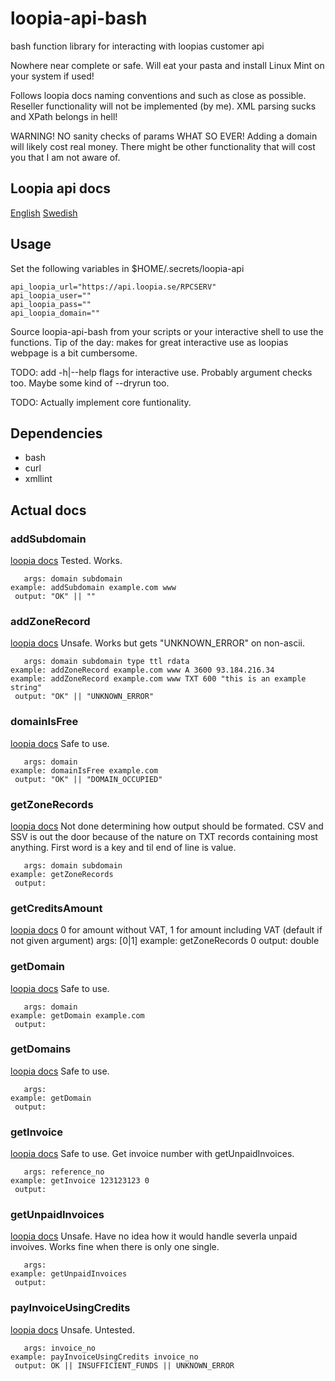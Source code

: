 # loopia-api-bash
bash function library for interacting with loopias customer api

Nowhere near complete or safe. Will eat your pasta and install Linux Mint on your system if used!

Follows loopia docs naming conventions and such as close as possible. Reseller functionality will not be implemented (by me). XML parsing sucks and XPath belongs in hell!

WARNING! NO sanity checks of params WHAT SO EVER! Adding a domain will likely cost real money. There might be other functionality that will cost you that I am not aware of.

## Loopia api docs

[English](https://www.loopia.com/api/)
[Swedish](https://www.loopia.se/api/)

## Usage

Set the following variables in $HOME/.secrets/loopia-api

	api_loopia_url="https://api.loopia.se/RPCSERV"
	api_loopia_user=""
	api_loopia_pass=""
	api_loopia_domain=""

Source loopia-api-bash from your scripts or your interactive shell to use the functions. Tip of the day: makes for great interactive use as loopias webpage is a bit cumbersome.

TODO: add -h|--help flags for interactive use. Probably argument checks too. Maybe some kind of --dryrun too.

TODO: Actually implement core funtionality.

## Dependencies

  * bash
  * curl
  * xmllint

## Actual docs

### addSubdomain ###
[loopia docs](https://www.loopia.com/api/getcreditsamount/)
Tested. Works.

	   args: domain subdomain
	example: addSubdomain example.com www 
	 output: "OK" || ""

### addZoneRecord ###
[loopia docs](https://www.loopia.com/api/addzonerecord)
Unsafe. Works but gets "UNKNOWN_ERROR" on non-ascii.

	   args: domain subdomain type ttl rdata
	example: addZoneRecord example.com www A 3600 93.184.216.34
	example: addZoneRecord example.com www TXT 600 "this is an example string"
	 output: "OK" || "UNKNOWN_ERROR"

### domainIsFree ###
[loopia docs](https://www.loopia.com/api/domainisfree)
Safe to use.

	   args: domain
	example: domainIsFree example.com
	 output: "OK" || "DOMAIN_OCCUPIED"

### getZoneRecords ###
[loopia docs](https://www.loopia.com/api/getzonerecords)
Not done determining how output should be formated. CSV and SSV is out the door because of the nature on TXT records containing most anything. First word is a key and til end of line is value.

	   args: domain subdomain
	example: getZoneRecords
	 output:

### getCreditsAmount ###
[loopia docs](https://www.loopia.com/api/getcreditsamount/)
0 for amount without VAT, 1 for amount including VAT (default if not given argument)
	   args: [0|1]
	example: getZoneRecords 0
	 output: double

### getDomain ###
[loopia docs](https://www.loopia.com/api/getdomain/)
Safe to use.

	   args: domain
	example: getDomain example.com
	 output: 

### getDomains ###
[loopia docs](https://www.loopia.com/api/getdomains/)
Safe to use.

	   args:
	example: getDomain
	 output: 

### getInvoice ###
[loopia docs](https://www.loopia.com/api/getinvoice/)
Safe to use.
Get invoice number with getUnpaidInvoices.

	   args: reference_no
	example: getInvoice 123123123 0
	 output:

### getUnpaidInvoices ###
[loopia docs](https://www.loopia.com/api/getunpaidinvoices/)
Unsafe.
Have no idea how it would handle severla unpaid invoives. Works fine when there is only one single.

	   args:
	example: getUnpaidInvoices
	 output:

### payInvoiceUsingCredits ###
[loopia docs](https://www.loopia.com/api/payinvoiceusingcredits/)
Unsafe. Untested.

	   args: invoice_no
	example: payInvoiceUsingCredits invoice_no
	 output: OK || INSUFFICIENT_FUNDS || UNKNOWN_ERROR

